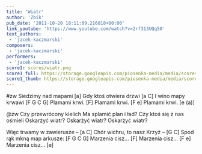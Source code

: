 ```yaml
---
title: 'Wiatr'
author: 'Zbik'
pub_date: '2011-10-20 18:11:09.216818+00:00'
link_youtube: 'https://www.youtube.com/watch?v=2rf313UQq50'
text_authors:
 - 'jacek-kaczmarski'
composers:
 - 'jacek-kaczmarski'
performers:
 - 'jacek-kaczmarski'
score1: scores/wiatr.png
score1_full: https://storage.googleapis.com/piosenka-media/media/scores/wiatr.png
score1_thumb: https://storage.googleapis.com/piosenka-media/media/scores/wiatr.png.180x0_q85_upscale.jpg
---
```


#zw
Siedzimy nad mapami [a]
Gdy ktoś otwiera drzwi [a C]
I wino mapy krwawi [F G C G]
Plamami krwi. [F]
Plamami krwi. [F e]
Plamami krwi. [e (a)]

@zw
Czy przewrócony kielich
Ma splamić plan i ład?
Czy ktoś się z nas ośmieli
Oskarżyć wiatr?
Oskarżyć wiatr?
Oskarżyć wiatr?

Więc trwamy w zawierusze – [a C]
Chór wichru, to nasz Krzyż – [G C]
Spod rąk mkną map arkusze: [F G C G]
Marzenia cisz... [F]
Marzenia cisz... [F e]
Marzenia cisz... [e]